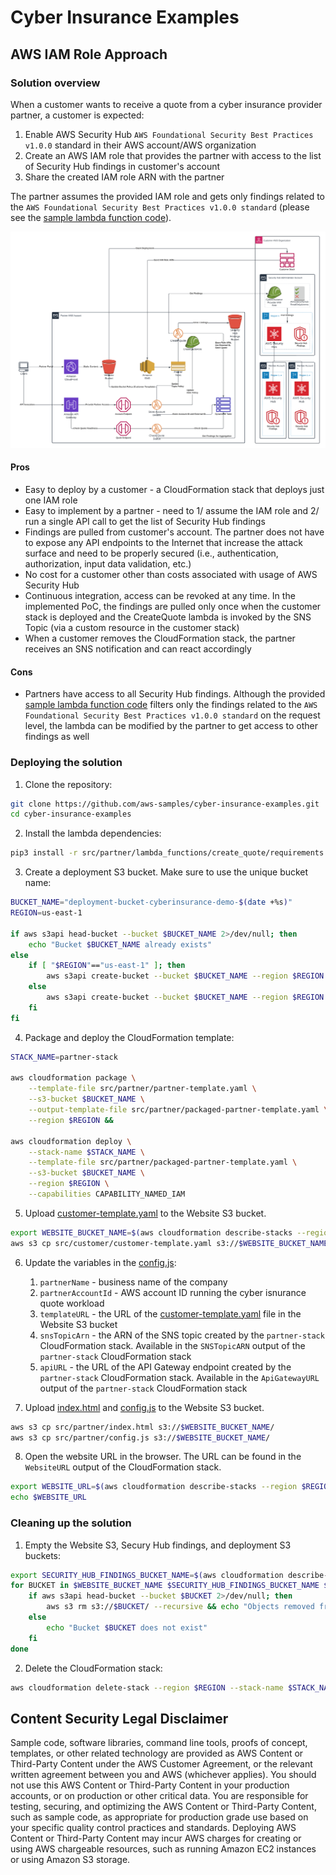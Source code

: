 # Cyber Insurance Examples

## AWS IAM Role Approach

### Solution overview

When a customer wants to receive a quote from a cyber insurance provider partner, a customer is expected:

1. Enable AWS Security Hub `AWS Foundational Security Best Practices v1.0.0` standard in their AWS account/AWS organization
2. Create an AWS IAM role that provides the partner with access to the list of Security Hub findings in customer's account
3. Share the created IAM role ARN with the partner

The partner assumes the provided IAM role and gets only findings related to the `AWS Foundational Security Best Practices v1.0.0 standard` (please see the [sample lambda function code](./src/partner/lambda_functions/create_quote/handler.py#L78-L85)).

![AWS IAM Role Approach](./src/CyberInsuranceIAMRoleApproach.png)

#### Pros

- Easy to deploy by a customer - a CloudFormation stack that deploys just one IAM role
- Easy to implement by a partner - need to 1/ assume the IAM role and 2/ run a single API call to get the list of Security Hub findings
- Findings are pulled from customer's account. The partner does not have to expose any API endpoints to the Internet that increase the attack surface and need to be properly secured (i.e., authentication, authorization, input data validation, etc.)
- No cost for a customer other than costs associated with usage of AWS Security Hub
- Continuous integration, access can be revoked at any time. In the implemented PoC, the findings are pulled only once when the customer stack is deployed and the CreateQuote lambda is invoked by the SNS Topic (via a custom resource in the customer stack)
- When a customer removes the CloudFormation stack, the partner receives an SNS notification and can react accordingly

#### Cons

- Partners have access to all Security Hub findings. Although the provided [sample lambda function code](./src/partner/lambda_functions/create_quote/handler.py#L78-L85) filters only the findings related to the `AWS Foundational Security Best Practices v1.0.0 standard` on the request level, the lambda can be modified by the partner to get access to other findings as well

### Deploying the solution

1. Clone the repository:

```bash
git clone https://github.com/aws-samples/cyber-insurance-examples.git
cd cyber-insurance-examples
```

2. Install the lambda dependencies:

```bash
pip3 install -r src/partner/lambda_functions/create_quote/requirements.txt -t src/partner/lambda_functions/create_quote/
```

3. Create a deployment S3 bucket. Make sure to use the unique bucket name:

```bash
BUCKET_NAME="deployment-bucket-cyberinsurance-demo-$(date +%s)"
REGION=us-east-1

if aws s3api head-bucket --bucket $BUCKET_NAME 2>/dev/null; then
    echo "Bucket $BUCKET_NAME already exists"
else
    if [ "$REGION"=="us-east-1" ]; then
        aws s3api create-bucket --bucket $BUCKET_NAME --region $REGION && echo "Bucket $BUCKET_NAME created successfully"
    else
        aws s3api create-bucket --bucket $BUCKET_NAME --region $REGION --create-bucket-configuration LocationConstraint=$REGION && echo "Bucket $BUCKET_NAME created successfully"
    fi
fi
```

4. Package and deploy the CloudFormation template:

```bash
STACK_NAME=partner-stack

aws cloudformation package \
    --template-file src/partner/partner-template.yaml \
    --s3-bucket $BUCKET_NAME \
    --output-template-file src/partner/packaged-partner-template.yaml \
    --region $REGION &&

aws cloudformation deploy \
    --stack-name $STACK_NAME \
    --template-file src/partner/packaged-partner-template.yaml \
    --s3-bucket $BUCKET_NAME \
    --region $REGION \
    --capabilities CAPABILITY_NAMED_IAM
```

5. Upload [customer-template.yaml](./src/customer/customer-template.yaml) to the Website S3 bucket.

```bash
export WEBSITE_BUCKET_NAME=$(aws cloudformation describe-stacks --region $REGION --stack-name $STACK_NAME --query "Stacks[0].Outputs[?OutputKey=='WebsiteBucketName'].OutputValue" --output text)
aws s3 cp src/customer/customer-template.yaml s3://$WEBSITE_BUCKET_NAME/
```

6. Update the variables in the [config.js](./src/partner/config.js):
   1. `partnerName` - business name of the company
   2. `partnerAccountId` - AWS account ID running the cyber isnurance quote workload
   3. `templateURL` - the URL of the [customer-template.yaml](./src/customer/customer-template.yaml) file in the Website S3 bucket
   4. `snsTopicArn` - the ARN of the SNS topic created by the `partner-stack` CloudFormation stack. Available in the `SNSTopicARN` output of the `partner-stack` CloudFormation stack
   5. `apiURL` - the URL of the API Gateway endpoint created by the `partner-stack` CloudFormation stack. Available in the `ApiGatewayURL` output of the `partner-stack` CloudFormation stack

7. Upload [index.html](./src/partner/index.html) and [config.js](./src/partner/config.js) to the Website S3 bucket.

```bash
aws s3 cp src/partner/index.html s3://$WEBSITE_BUCKET_NAME/
aws s3 cp src/partner/config.js s3://$WEBSITE_BUCKET_NAME/
```

8. Open the website URL in the browser. The URL can be found in the `WebsiteURL` output of the CloudFormation stack.

```bash
export WEBSITE_URL=$(aws cloudformation describe-stacks --region $REGION --stack-name $STACK_NAME --query "Stacks[0].Outputs[?OutputKey=='WebsiteURL'].OutputValue" --output text)
echo $WEBSITE_URL
```

### Cleaning up the solution

1. Empty the Website S3, Secury Hub findings, and deployment S3 buckets:

```bash
export SECURITY_HUB_FINDINGS_BUCKET_NAME=$(aws cloudformation describe-stacks --region $REGION --stack-name $STACK_NAME --query "Stacks[0].Outputs[?OutputKey=='SecurityHubBucketName'].OutputValue" --output text)
for BUCKET in $WEBSITE_BUCKET_NAME $SECURITY_HUB_FINDINGS_BUCKET_NAME $BUCKET_NAME; do
    if aws s3api head-bucket --bucket $BUCKET 2>/dev/null; then
        aws s3 rm s3://$BUCKET/ --recursive && echo "Objects removed from $BUCKET"
    else
        echo "Bucket $BUCKET does not exist"
    fi
done
```

2. Delete the CloudFormation stack:

```bash
aws cloudformation delete-stack --region $REGION --stack-name $STACK_NAME
```

## Content Security Legal Disclaimer

Sample code, software libraries, command line tools, proofs of concept, templates, or other related technology are provided as AWS Content or Third-Party Content under the AWS Customer Agreement, or the relevant written agreement between you and AWS (whichever applies). You should not use this AWS Content or Third-Party Content in your production accounts, or on production or other critical data. You are responsible for testing, securing, and optimizing the AWS Content or Third-Party Content, such as sample code, as appropriate for production grade use based on your specific quality control practices and standards. Deploying AWS Content or Third-Party Content may incur AWS charges for creating or using AWS chargeable resources, such as running Amazon EC2 instances or using Amazon S3 storage.
